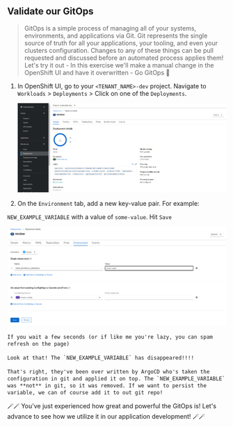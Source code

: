 ## Validate our GitOps
> GitOps is a simple process of managing all of your systems, environments, and applications via Git. Git represents the single source of truth for all your applications, your tooling, and even your clusters configuration. Changes to any of these things can be pull requested and discussed before an automated process applies them! Let's try it out - In this exercise we'll make a manual change in the OpenShift UI and have it overwritten - Go GitOps 💪



1. In OpenShift UI, go to your `<TENANT_NAME>-dev` project. Navigate to `Workloads` > `Deployments` > Click on one of the `Deployments`.

    ![manual-update-environment](images/manual-update-environment.png)

2. On the `Environment` tab, add a new key-value pair. For example:  

`NEW_EXAMPLE_VARIABLE` with a value of `some-value`. Hit `Save`

   ![manual-update-environment-click-save](images/manual-update-environment-click-save.png)

    
    If you wait a few seconds (or if like me you're lazy, you can spam refresh on the page)

    Look at that! The `NEW_EXAMPLE_VARIABLE` has disappeared!!!!

    That's right, they've been over written by ArgoCD who's taken the configuration in git and applied it on top. The `NEW_EXAMPLE_VARIABLE` was **not** in git, so it was removed. If we want to persist the variable, we can of course add it to out git repo!


🪄🪄 You've just experienced how great and powerful the GitOps is! Let's advance to see how we utilize it in our application development! 🪄🪄
